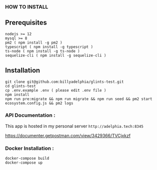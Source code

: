 ### HOW TO INSTALL

## Prerequisites

```
nodejs >= 12
mysql >= 8
pm2 ( npm install -g pm2 )
typescript ( npm install -g typescript )
ts-node ( npm install -g ts-node )
sequelize-cli ( npm install -g sequelize-cli )
```

## Installation

```
git clone git@github.com:billyadelphia/glints-test.git
cd glints-test
cp .env.example .env ( please edit .env file )
npm install
npm run pre:migrate && npm run migrate && npm run seed && pm2 start ecosystem.config.js && pm2 logs
```

### API Documentation :

This app is hosted in my personal server `http://adelphia.tech:8345`

https://documenter.getpostman.com/view/3429366/TVCjxkzf

### Docker Installation :

```
docker-compose build
docker-compose up
```
